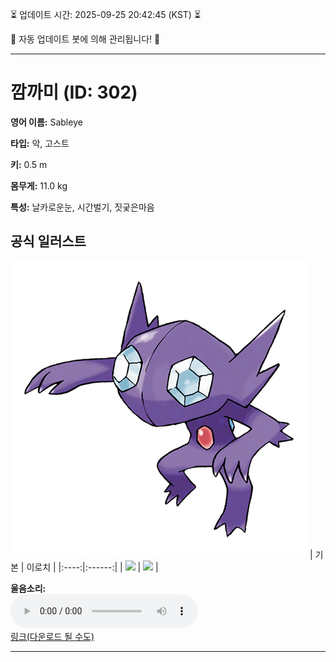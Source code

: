 
⏳ 업데이트 시간: 2025-09-25 20:42:45 (KST) ⏳

🤖 자동 업데이트 봇에 의해 관리됩니다! 🤖

---

# 깜까미 (ID: 302)
**영어 이름:** Sableye

**타입:** 악, 고스트

**키:** 0.5 m

**몸무게:** 11.0 kg

**특성:** 날카로운눈, 시간벌기, 짓궂은마음

## 공식 일러스트
![](https://raw.githubusercontent.com/PokeAPI/sprites/master/sprites/pokemon/other/official-artwork/302.png)
| 기본 | 이로치 |
|:----:|:------:|
| <img src="http://play.pokemonshowdown.com/sprites/ani/sableye.gif" width="200"> | <img src="http://play.pokemonshowdown.com/sprites/ani-shiny/sableye.gif" width="200"> |

**울음소리:**<br><audio controls src="https://raw.githubusercontent.com/PokeAPI/cries/main/cries/pokemon/latest/302.ogg"></audio><br> [링크(다운로드 될 수도)](https://raw.githubusercontent.com/PokeAPI/cries/main/cries/pokemon/latest/302.ogg)


---
